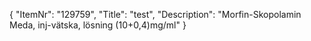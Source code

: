 {
  "ItemNr": "129759",
  "Title": "test",
  "Description": "Morfin-Skopolamin Meda, inj-vätska, lösning (10+0,4)mg/ml"
}